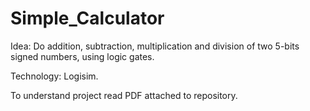 # Simple_Calculator
Idea: Do addition, subtraction, multiplication and division of two 5-bits signed numbers, using logic gates.

Technology: Logisim.

To understand project read PDF attached to repository.
